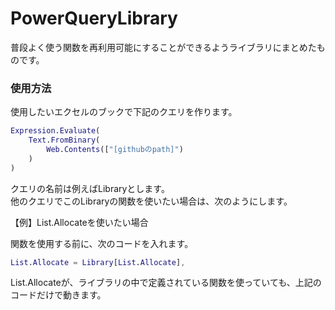 # PowerQueryLibrary
普段よく使う関数を再利用可能にすることができるようライブラリにまとめたものです。
### 使用方法
使用したいエクセルのブックで下記のクエリを作ります。<br/>
```M
Expression.Evaluate(
    Text.FromBinary(
        Web.Contents(["[githubのpath]")
    )
)
```
クエリの名前は例えばLibraryとします。   
他のクエリでこのLibraryの関数を使いたい場合は、次のようにします。  
  
  【例】List.Allocateを使いたい場合  

  関数を使用する前に、次のコードを入れます。
```M
List.Allocate = Library[List.Allocate],
```
List.Allocateが、ライブラリの中で定義されている関数を使っていても、上記のコードだけで動きます。
